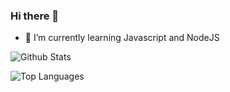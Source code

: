 ### Hi there 👋

<!--
**Abdelwahed-AB/Abdelwahed-AB** is a ✨ _special_ ✨ repository because its `README.md` (this file) appears on your GitHub profile.

Here are some ideas to get you started:

- 🔭 I’m currently working on ...
- 🌱 I’m currently learning ...
- 👯 I’m looking to collaborate on ...
- 🤔 I’m looking for help with ...
- 💬 Ask me about ...
- 📫 How to reach me: ...
- 😄 Pronouns: ...
- ⚡ Fun fact: ...
-->

- 🌱 I’m currently learning Javascript and NodeJS

![Github Stats](https://github-readme-stats.vercel.app/api?username=Abdelwahed-AB&count_private=true&show_icons=true&theme=radical)

![Top Languages](https://github-readme-stats.vercel.app/api/top-langs/?username=Abdelwahed-AB&show_icons=true&theme=radical)
